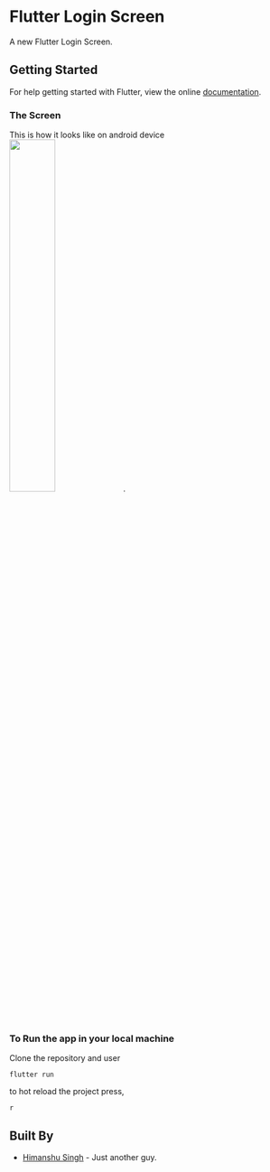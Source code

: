 # Flutter Login Screen

A new Flutter Login Screen.

## Getting Started

For help getting started with Flutter, view the online
[documentation](https://flutter.io/).

### The Screen

This is how it looks like on android device
<br/>
<img src="https://github.com/hi-manshu/Flutter-Login-Screen/blob/master/assets/Screenshot_20180421-173154.jpg" width="40%">.

### To Run the app in your local machine

Clone the repository and user
```
flutter run
```
to hot reload the project press,
```
r
```
## Built By

* [Himanshu Singh](http://www.github.com/hi-manshu) - Just another guy.
